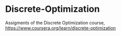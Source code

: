 # Discrete-Optimization

Assigments of the Discrete Optimization course, https://www.coursera.org/learn/discrete-optimization
